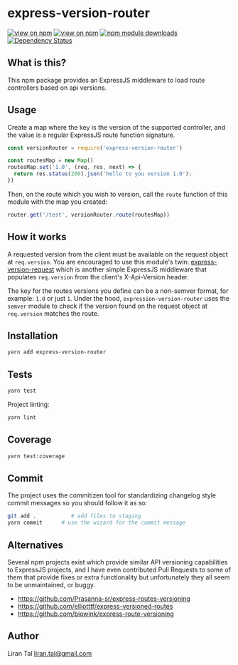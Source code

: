 # express-version-router

[![view on npm](http://img.shields.io/npm/v/express-version-router.svg)](https://www.npmjs.org/package/express-version-router)
[![view on npm](http://img.shields.io/npm/l/express-version-router.svg)](https://www.npmjs.org/package/express-version-router)
[![npm module downloads](http://img.shields.io/npm/dt/express-version-router.svg)](https://www.npmjs.org/package/express-version-router)
[![Dependency Status](https://david-dm.org/lirantal/express-version-router.svg)](https://david-dm.org/lirantal/express-version-router)

## What is this?

This npm package provides an ExpressJS middleware to load route controllers based on api versions.

## Usage

Create a map where the key is the version of the supported controller, and the value is a regular ExpressJS route function signature.


```js
const versionRouter = require('express-version-router')

const routesMap = new Map()
routesMap.set('1.0', (req, res, next) => {
  return res.status(200).json('hello to you version 1.0');
})
```

Then, on the route which you wish to version, call the `route` function of this module with the map you created:

```js
router.get('/test', versionRouter.route(routesMap))
```

## How it works

A requested version from the client must be available on the request object at `req.version`.
You are encouraged to use this module's twin: [express-version-request](https://github.com/lirantal/express-version-request) which is another simple ExpressJS middleware that populates `req.version` from the client's X-Api-Version header.

The key for the routes versions you define can be a non-semver format, for example: `1.0` or just `1`. Under the hood, `expression-version-router` uses the `semver` module to check if the version found on the request object at `req.version` matches the route. 

## Installation

```bash
yarn add express-version-router
```

## Tests

```bash
yarn test
```

Project linting:

```bash
yarn lint
```

## Coverage

```bash
yarn test:coverage
```

## Commit

The project uses the commitizen tool for standardizing changelog style commit
messages so you should follow it as so:

```bash
git add .           # add files to staging
yarn commit      # use the wizard for the commit message
```

## Alternatives

Several npm projects exist which provide similar API versioning capabilities to ExpressJS projects, and I have even contributed Pull Requests to some of them that provide fixes or extra functionality but unfortunately they all seem to be unmaintained, or buggy.

* https://github.com/Prasanna-sr/express-routes-versioning
* https://github.com/elliotttf/express-versioned-routes
* https://github.com/biowink/express-route-versioning

## Author

Liran Tal <liran.tal@gmail.com>
